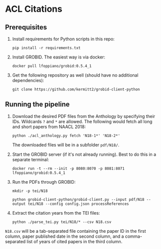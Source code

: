 # ACL Citations

## Prerequisites

1. Install requirements for Python scripts in this repo:

   `pip install -r requirements.txt`

2. Install GROBID.  The easiest way is via docker:

   `docker pull lfoppiano/grobid:0.5.4_1`

3. Get the following repository as well (should have no additional dependencies):

   `git clone https://github.com/kermitt2/grobid-client-python`


## Running the pipeline

1. Download the desired PDF files from the Anthology by specifying their IDs.
   Wildcards `?` and `*` are allowed.  The following would fetch all long and
   short papers from NAACL 2018:

   `python ./acl_anthology.py fetch 'N18-1*' 'N18-2*'`

   The downloaded files will be in a subfolder `pdf/N18/`.

2. Start the GROBID server (if it's not already running).  Best to do this in a
   separate terminal:

   `docker run -t --rm --init -p 8080:8070 -p 8081:8071 lfoppiano/grobid:0.5.4_1`

3. Run the PDFs through GROBID:

   `mkdir -p tei/N18`

   `python grobid-client-python/grobid-client.py --input pdf/N18 --output tei/N18 --config config.json processReferences`

4. Extract the citation years from the TEI files:

   `python ./parse_tei.py tei/N18/* --csv N18.csv`

`N18.csv` will be a tab-separated file containing the paper ID in the first
column, paper published date in the second column, and a comma-separated list of
years of cited papers in the third column.

